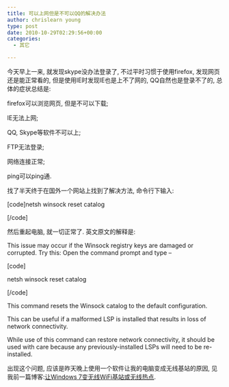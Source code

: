 ```yaml
---
title: 可以上网但是不可以QQ的解决办法
author: chrislearn young
type: post
date: 2010-10-29T02:29:56+00:00
categories:
  - 其它

---
```

今天早上一来, 就发现skype没办法登录了, 不过平时习惯于使用firefox, 发现网页还是能正常看的, 但是使用IE时发现IE也是上不了网的, QQ自然也是登录不了的, 总体的症状总结是:
  
firefox可以浏览网页, 但是不可以下载;
  
IE无法上网;
  
QQ, Skype等软件不可以上;
  
FTP无法登录;
  
网络连接正常;
  
ping可以ping通.

找了半天终于在国外一个网站上找到了解决方法, 命令行下输入:
  
[code]netsh winsock reset catalog
  
[/code]
  
然后重起电脑, 就一切正常了. 英文原文的解释是:

This issue may occur if the Winsock registry keys are damaged or corrupted. Try this: Open the command prompt and type &#8211;
  
[code]
  
netsh winsock reset catalog
  
[/code]
  
This command resets the Winsock catalog to the default configuration.
  
This can be useful if a malformed LSP is installed that results in loss of network connectivity.
  
While use of this command can restore network connectivity, it should be used with care because any previously-installed LSPs will need to be re-installed.

出现这个问题, 应该是昨天晚上使用一个软件让我的电脑变成无线基站的原因, 见我前一篇博客:<a href="http://www.chrislearn.im/index.php/2010/10/28/turn-your-windows-7-laptop-into-wifi-hostspot/" target="_self">让Windows 7变无线WiFi基站或无线热点</a>.